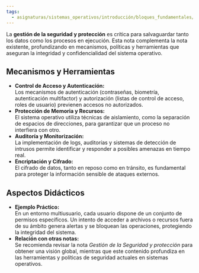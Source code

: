 ```yaml
---
tags:
  - asignaturas/sistemas_operativos/introducción/bloques_fundamentales/servicios_del_sistema_operativo
---
```

La **gestión de la seguridad y protección** es crítica para salvaguardar tanto los datos como los procesos en ejecución. Esta nota complementa la nota existente, profundizando en mecanismos, políticas y herramientas que aseguran la integridad y confidencialidad del sistema operativo.

## Mecanismos y Herramientas  
- **Control de Acceso y Autenticación:**  
  Los mecanismos de autenticación (contraseñas, biometría, autenticación multifactor) y autorización (listas de control de acceso, roles de usuario) previenen accesos no autorizados.
- **Protección de Memoria y Recursos:**  
  El sistema operativo utiliza técnicas de aislamiento, como la separación de espacios de direcciones, para garantizar que un proceso no interfiera con otro.  
- **Auditoría y Monitorización:**  
  La implementación de logs, auditorías y sistemas de detección de intrusos permite identificar y responder a posibles amenazas en tiempo real.
- **Encriptación y Cifrado:**  
  El cifrado de datos, tanto en reposo como en tránsito, es fundamental para proteger la información sensible de ataques externos.

## Aspectos Didácticos  
- **Ejemplo Práctico:**  
  En un entorno multiusuario, cada usuario dispone de un conjunto de permisos específicos. Un intento de acceder a archivos o recursos fuera de su ámbito genera alertas y se bloquean las operaciones, protegiendo la integridad del sistema.
- **Relación con otras notas:**  
  Se recomienda revisar la nota _Gestión de la Seguridad y protección_ para obtener una visión global, mientras que este contenido profundiza en las herramientas y políticas de seguridad actuales en sistemas operativos.
